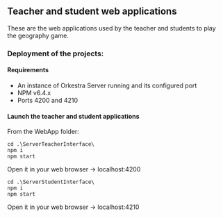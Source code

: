 ## Teacher and student web applications

These are the web applications used by the teacher and students to play the geography game.

### Deployment of the projects:

#### Requirements

- An instance of Orkestra Server running and its configured port
- NPM v6.4.x
- Ports 4200 and 4210

#### Launch the teacher and student applications

From the WebApp folder:

```
cd .\ServerTeacherInterface\
npm i
npm start
```
Open it in your web browser -> localhost:4200 
```
cd .\ServerStudentInterface\
npm i
npm start
```
Open it in your web browser -> localhost:4210
